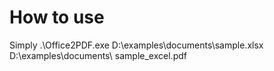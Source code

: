 # How to use

Simply  .\Office2PDF.exe D:\examples\documents\sample.xlsx D:\examples\documents\ sample_excel.pdf
